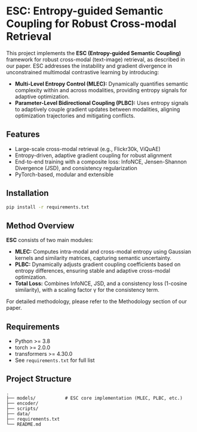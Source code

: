 # ESC: Entropy-guided Semantic Coupling for Robust Cross-modal Retrieval

This project implements the **ESC (Entropy-guided Semantic Coupling)** framework for robust cross-modal (text-image) retrieval, as described in our paper. ESC addresses the instability and gradient divergence in unconstrained multimodal contrastive learning by introducing:

- **Multi-Level Entropy Control (MLEC):** Dynamically quantifies semantic complexity within and across modalities, providing entropy signals for adaptive optimization.
- **Parameter-Level Bidirectional Coupling (PLBC):** Uses entropy signals to adaptively couple gradient updates between modalities, aligning optimization trajectories and mitigating conflicts.

## Features
- Large-scale cross-modal retrieval (e.g., Flickr30k, ViQuAE)
- Entropy-driven, adaptive gradient coupling for robust alignment
- End-to-end training with a composite loss: InfoNCE, Jensen-Shannon Divergence (JSD), and consistency regularization
- PyTorch-based, modular and extensible

## Installation

```bash
pip install -r requirements.txt
```

## Method Overview

**ESC** consists of two main modules:
- **MLEC:** Computes intra-modal and cross-modal entropy using Gaussian kernels and similarity matrices, capturing semantic uncertainty.
- **PLBC:** Dynamically adjusts gradient coupling coefficients based on entropy differences, ensuring stable and adaptive cross-modal optimization.
- **Total Loss:** Combines InfoNCE, JSD, and a consistency loss (1-cosine similarity), with a scaling factor γ for the consistency term.

For detailed methodology, please refer to the Methodology section of our paper.

## Requirements
- Python >= 3.8
- torch >= 2.0.0
- transformers >= 4.30.0
- See `requirements.txt` for full list

## Project Structure
```
.
├── models/           # ESC core implementation (MLEC, PLBC, etc.)
├── encoder/        
├── scripts/        
├── data/           
├── requirements.txt
└── README.md
```


